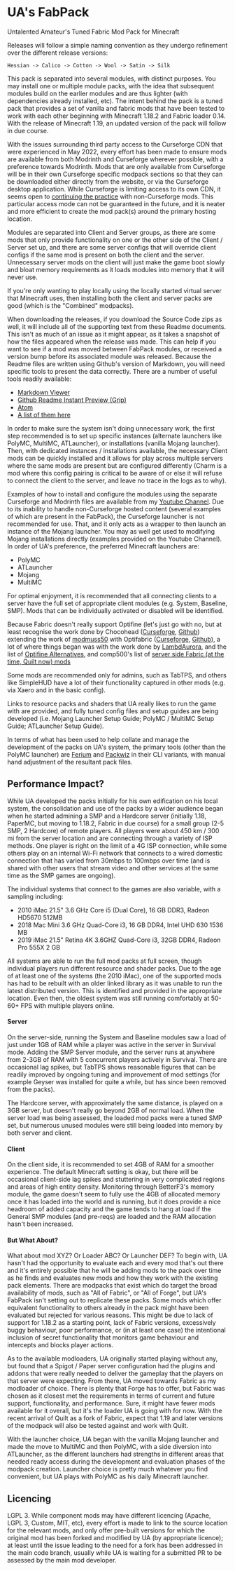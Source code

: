 # UA's FabPack
Untalented Amateur's Tuned Fabric Mod Pack for Minecraft

Releases will follow a simple naming convention as they undergo refinement over the different release versions:

  ``Hessian -> Calico -> Cotton -> Wool -> Satin -> Silk``

This pack is separated into several modules, with distinct purposes.  You may install one or multiple module packs, with the idea that subsequent modules build on the earlier modules and are thus lighter (with dependencies already installed, etc).  The intent behind the pack is a tuned pack that provides a set of vanilla and fabric mods that have been tested to work with each other beginning with Minecraft 1.18.2 and Fabric loader 0.14.  With the release of Minecraft 1.19, an updated version of the pack will follow in due course.

With the issues surrounding third party access to the Curseforge CDN that were experienced in May 2022, every effort has been made to ensure mods are available from both Modrinth and Curseforge wherever possible, with a preference towards Modrinth.  Mods that are only available from Curseforge will be in their own Curseforge specific modpack sections so that they can be downloaded either directly from the website, or via the Curseforge desktop application.  While Curseforge is limiting access to its own CDN, it seems open to [continuing the practice](https://support.curseforge.com/en/support/solutions/articles/9000197913-non-curseforge-mods) with non-Curseforge mods.  This particular access mode can not be guaranteed in the future, and it is neater and more efficient to create the mod pack(s) around the primary hosting location.

Modules are separated into Client and Server groups, as there are some mods that only provide functionality on one or the other side of the Client / Server set up, and there are some server configs that will override client configs if the same mod is present on both the client and the server.  Unnecessary server mods on the client will just make the game boot slowly and bloat memory requirements as it loads modules into memory that it will never use.

If you're only wanting to play locally using the locally started virtual server that Minecraft uses, then installing both the client and server packs are good (which is the "Combined" modpacks).

When downloading the releases, if you download the Source Code zips as well, it will include all of the supporting text from these Readme documents.  This isn't as much of an issue as it might appear, as it takes a snapshot of how the files appeared when the release was made.  This can help if you want to see if a mod was moved between FabPack modules, or received a version bump before its associated module was released.  Because the Readme files are written using Github's version of Markdown, you will need specific tools to present the data correctly.  There are a number of useful tools readily available:
- [Markdown Viewer](https://github.com/c3er/mdview)
- [Github Readme Instant Preview (Grip)](https://github.com/joeyespo/grip)
- [Atom](https://atom.io/)
- [A list of them here](https://github.com/mundimark/awesome-markdown-editors)

In order to make sure the system isn't doing unnecessary work, the first step recommended is to set up specific instances (alternate launchers like PolyMC, MultiMC, ATLauncher), or installations (vanilla Mojang launcher).  Then, with dedicated instances / installations available, the necessary Client mods can be quickly installed and it allows for play across multiple servers where the same mods are present but are configured differently (Charm is a mod where this config pairing is critical to be aware of or else it will refuse to connect the client to the server, and leave no trace in the logs as to why).

Examples of how to install and configure the modules using the separate Curseforge and Modrinth files are available from my [Youtube Channel](https://www.youtube.com/channel/UCCB02d_Zi_C8AX-k_6UQn9w/).  Due to its inability to handle non-Curseforge hosted content (several examples of which are present in the FabPack), the Curseforge launcher is not recommended for use.  That, and it only acts as a wrapper to then launch an instance of the Mojang launcher.  You may as well get used to modifying Mojang installations directly (examples provided on the Youtube Channel).  In order of UA's preference, the preferred Minecraft launchers are:
- PolyMC
- ATLauncher
- Mojang
- MultiMC


For optimal enjoyment, it is recommended that all connecting clients to a server have the full set of appropriate client modules (e.g. System, Baseline, SMP).  Mods that can be individually activated or disabled will be identified.

Because Fabric doesn't really support Optifine (let's just go with no, but at least recognise the work done by Chocohead ([Curseforge](https://www.curseforge.com/members/chocohead/projects), [Github](https://github.com/Chocohead)) extending the work of [modmuss50](https://github.com/modmuss50) with Optifabric ([Curseforge](https://www.curseforge.com/minecraft/mc-mods/optifabric), [Github](https://github.com/Chocohead/OptiFabric)), a lot of where things began was with the work done by [LambdAurora](https://lambdaurora.dev/optifine_alternatives/), and the list of [Optifine Alternatives](https://github.com/LambdAurora/optifine_alternatives), and comp500's list of [server side Fabric (at the time, Quilt now) mods](https://github.com/comp500/quilt-serverside-mods/blob/main/README.md)

Some mods are recommended only for admins, such as TabTPS, and others like SimpleHUD have a lot of their functionality captured in other mods (e.g. via Xaero and in the basic config).

Links to resource packs and shaders that UA really likes to run the game with are provided, and fully tuned config files and setup guides are being developed (i.e. Mojang Launcher Setup Guide; PolyMC / MultiMC Setup Guide; ATLauncher Setup Guide).

In terms of what has been used to help collate and manage the development of the packs on UA's system, the primary tools (other than the PolyMC launcher) are [Ferium](https://github.com/gorilla-devs/ferium) and [Packwiz](https://github.com/packwiz/packwiz) in their CLI variants, with manual hand adjustment of the resultant pack files.


## Performance Impact?

While UA developed the packs initially for his own edification on his local system, the consolidation and use of the packs by a wider audience began when he started admining a SMP and a Hardcore server (initially 1.18, PaperMC, but moving to 1.18.2, Fabric in due course) for a small group (2-5 SMP, 2 Hardcore) of remote players.  All players were about 450 km / 300 mi from the server location and are connecting through a variety of ISP methods.  One player is right on the limit of a 4G ISP connection, while some others play on an internal Wi-Fi network that connects to a wired domestic connection that has varied from 30mbps to 100mbps over time (and is shared with other users that stream video and other services at the same time as the SMP games are ongoing).

The individual systems that connect to the games are also variable, with a sampling including:
- 2010 iMac 21.5" 3.6 GHz Core i5 (Dual Core), 16 GB DDR3, Radeon HD5670 512MB
- 2018 Mac Mini 3.6 GHz Quad-Core i3, 16 GB DDR4, Intel UHD 630 1536 MB
- 2019 iMac 21.5" Retina 4K 3.6GHZ Quad-Core i3, 32GB DDR4, Radeon Pro 555X 2 GB

All systems are able to run the full mod packs at full screen, though individual players run different resource and shader packs.  Due to the age of at least one of the systems (the 2010 iMac), one of the supported mods has had to be rebuilt with an older linked library as it was unable to run the latest distributed version.  This is identified and provided in the appropriate location.  Even then, the oldest system was still running comfortably at 50-60+ FPS with multiple players online.

#### Server

On the server-side, running the System and Baseline modules saw a load of just under 1GB of RAM while a player was active in the server in Survival mode.  Adding the SMP Server module, and the server runs at anywhere from 2-3GB of RAM with 5 concurrent players actively in Survival.  There are occasional lag spikes, but TabTPS shows reasonable figures that can be readily improved by ongoing tuning and improvement of mod settings (for example Geyser was installed for quite a while, but has since been removed from the packs).

The Hardcore server, with approximately the same distance, is played on a 3GB server, but doesn't really go beyond 2GB of normal load.  When the server load was being assessed, the loaded mod packs were a tuned SMP set, but numerous unused modules were still being loaded into memory by both server and client.


#### Client

On the client side, it is recommended to set 4GB of RAM for a smoother experience.  The default Minecraft setting is okay, but there will be occasional client-side lag spikes and stuttering in very complicated regions and areas of high entity density.  Monitoring through BetterF3's memory module, the game doesn't seem to fully use the 4GB of allocated memory once it has loaded into the world and is running, but it does provide a nice headroom of added capacity and the game tends to hang at load if the General SMP modules  (and pre-reqs) are loaded and the RAM allocation hasn't been increased.

#### But What About?

What about mod XYZ?  Or Loader ABC?  Or Launcher DEF?  To begin with, UA hasn't had the opportunity to evaluate each and every mod that's out there and it's entirely possible that he will be adding mods to the pack over time as he finds and evaluates new mods and how they work with the existing pack elements.  There are modpacks that exist which do target the broad availability of mods, such as "All of Fabric", or "All of Forge", but UA's FabPack isn't setting out to replicate these packs.  Some mods which offer equivalent functionality to others already in the pack might have been evaluated but rejected for various reasons.  This might be due to lack of support for 1.18.2 as a starting point, lack of Fabric versions, excessively buggy behaviour, poor performance, or (in at least one case) the intentional inclusion of secret functionality that monitors game behaviour and intercepts and blocks player actions.

As to the available modloaders, UA originally started playing without any, but found that a Spigot / Paper server configuration had the plugins and addons that were really needed to deliver the gameplay that the players on that server were expecting.  From there, UA moved towards Fabric as my modloader of choice.  There is plenty that Forge has to offer, but Fabric was chosen as it closest met the requirements in terms of current and future support, functionality, and performance.  Sure, it might have fewer mods available for it overall, but it's the loader UA is going with for now.  With the recent arrival of Quilt as a fork of Fabric, expect that 1.19 and later versions of the modpack will also be tested against and work with Quilt.

With the launcher choice, UA began with the vanilla Mojang launcher and made the move to MultiMC and then PolyMC, with a side diversion into ATLauncher, as the different launchers had strengths in different areas that needed ready access during the development and evaluation phases of the modpack creation.  Launcher choice is pretty much whatever you find convenient, but UA plays with PolyMC as his daily Minecraft launcher.

## Licencing

LGPL 3.  While component mods may have different licencing (Apache, LGPL 3, Custom, MIT, etc), every effort is made to link to the source location for the relevant mods, and only offer pre-built versions for which the original mod has been forked and modified by UA (by appropriate licence); at least until the issue leading to the need for a fork has been addressed in the main code branch, usually while UA is waiting for a submitted PR to be assessed by the main mod developer.
